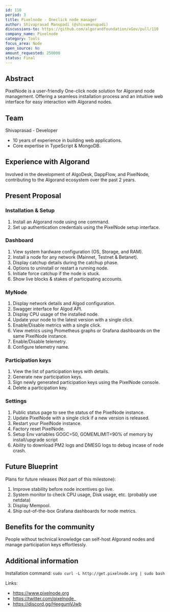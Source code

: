 ```yaml
---
id: 110
period: 3
title: Pixelnode - Oneclick node manager
author: Shivaprasad Manupadi (@shivamanupadi)
discussions-to: https://github.com/algorandfoundation/xGov/pull/110
company_name: Pixelnode
category: Tools
focus_area: Node
open_source: No
amount_requested: 250000
status: Final
---
```


## Abstract

PixelNode is a user-friendly One-click node solution for Algorand node management.
Offering a seamless installation process and an intuitive web interface for easy interaction with Algorand nodes.

## Team

  Shivaprasad - Developer
- 10 years of experience in building web applications.
- Core expertise in TypeScript & MongoDB.

## Experience with Algorand

Involved in the development of AlgoDesk, DappFlow, and PixelNode, contributing to the Algorand ecosystem over the past 2 years.

## Present Proposal

  ### Installation & Setup
  1. Install an Algorand node using one command.
  2. Set up authentication credentials using the PixelNode setup interface.

  ### Dashboard
  1. View system hardware configuration (OS, Storage, and RAM).
  2. Install a node for any network (Mainnet, Testnet & Betanet).
  3. Display catchup details during the catchup phase.
  4. Options to uninstall or restart a running node.
  5. Initiate force catchup if the node is stuck.
  6. Show live blocks & stakes of participating accounts.

  ### MyNode
  1. Display network details and Algod configuration.
  2. Swagger interface for Algod API.
  3. Display CPU usage of the installed node.
  4. Update your node to the latest version with a single click.
  5. Enable/Disable metrics with a single click.
  6. View metrics using Prometheus graphs or Grafana dashboards on the same PixelNode instance.
  7. Enable/Disable telemetry.
  8. Configure telemetry name.

 ### Participation keys
  1. View the list of participation keys with details.
  2. Generate new participation keys.
  3. Sign newly generated participation keys using the PixelNode console.
  4. Delete a participation key.

 ### Settings
  1. Public status page to see the status of the PixelNode instance.
  2. Update PixelNode with a single click if a new version is released.
  3. Restart your PixelNode instance.
  4. Factory reset PixelNode.
  5. Setup Env variables GOGC=50, GOMEMLIMIT=90% of memory by install/upgrade script
  6. Ability to download PM2 logs and DMESG logs to debug incase of node crash.


## Future Blueprint

Plans for future releases (Not part of this milestone):

1. Improve stability before node incentives go live.
2. System monitor to check CPU usage, Disk usage, etc. (probably use netdata)
3. Display Mempool.
4. Ship out-of-the-box Grafana dashboards for node metrics.


## Benefits for the community

People without technical knowledge can self-host Algorand nodes and manage participation keys effortlessly.

## Additional information
Installation command:
```sudo curl -L http://get.pixelnode.org | sudo bash```

Links:

* https://www.pixelnode.org
* https://twitter.com/pixelnode_
* https://discord.gg/HeegumVJwb
